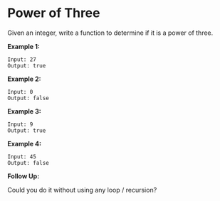 # Power of Three

Given an integer, write a function to determine if it is a power of three.

__Example 1:__

```pseudo
Input: 27
Output: true
```

__Example 2:__

```pseudo
Input: 0
Output: false
```

__Example 3:__

```pseudo
Input: 9
Output: true
```

__Example 4:__

```pseudo
Input: 45
Output: false
```

__Follow Up:__

Could you do it without using any loop / recursion?
